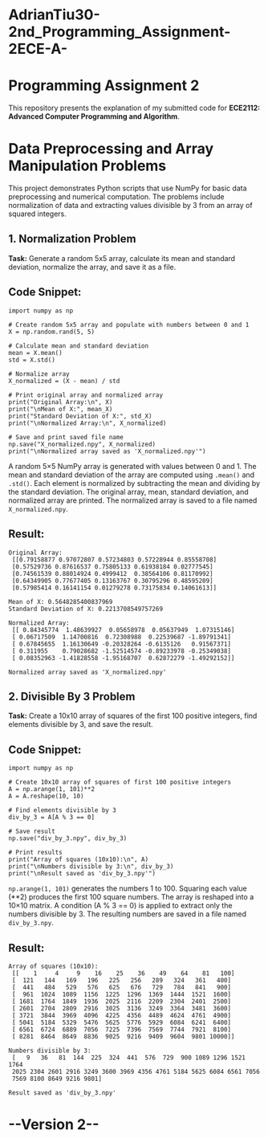 # AdrianTiu30-2nd_Programming_Assignment-2ECE-A-

# Programming Assignment 2

This repository presents the explanation of my submitted code for 
**ECE2112: Advanced Computer Programming and Algorithm**.

# Data Preprocessing and Array Manipulation Problems
This project demonstrates Python scripts that use NumPy for basic data preprocessing and numerical computation. The problems include normalization of data and extracting values divisible by 3 from an array of squared integers.

## 1. Normalization Problem
**Task:** Generate a random 5x5 array, calculate its mean and standard deviation, normalize the array, and save it as a file.

## Code Snippet:
```
import numpy as np

# Create random 5x5 array and populate with numbers between 0 and 1
X = np.random.rand(5, 5)

# Calculate mean and standard deviation
mean = X.mean()
std = X.std()

# Normalize array 
X_normalized = (X - mean) / std

# Print original array and normalized array
print("Original Array:\n", X)
print("\nMean of X:", mean_X)
print("Standard Deviation of X:", std_X)
print("\nNormalized Array:\n", X_normalized)

# Save and print saved file name
np.save("X_normalized.npy", X_normalized)
print("\nNormalized array saved as 'X_normalized.npy'")
```
A random 5×5 NumPy array is generated with values between 0 and 1. The mean and standard deviation of the array are computed using ```.mean()``` and ```.std()```. Each element is normalized by subtracting the mean and dividing by the standard deviation. The original array, mean, standard deviation, and normalized array are printed. The normalized array is saved to a file named ```X_normalized.npy```.

## Result:
```
Original Array:
 [[0.79158877 0.97072807 0.57234803 0.57228944 0.85558708]
 [0.57529736 0.87616537 0.75805133 0.61938184 0.02777545]
 [0.74561539 0.88014924 0.4999412  0.38564106 0.81170992]
 [0.64349905 0.77677405 0.13163767 0.30795296 0.48595209]
 [0.57985414 0.16141154 0.01279278 0.73175834 0.14061613]]

Mean of X: 0.5648285400837969
Standard Deviation of X: 0.2213708549757269

Normalized Array:
 [[ 0.84345774  1.48639927  0.05658978  0.05637949  1.07315146]
 [ 0.06717509  1.14700816  0.72308988  0.22539687 -1.89791341]
 [ 0.67845655  1.16130649 -0.20328264 -0.6135126   0.91567371]
 [ 0.311955    0.79028682 -1.52514574 -0.89233978 -0.25349038]
 [ 0.08352963 -1.41828558 -1.95168707  0.62872279 -1.49292152]]

Normalized array saved as 'X_normalized.npy'
```


## 2. Divisible By 3 Problem

**Task:** Create a 10x10 array of squares of the first 100 positive integers, find elements divisible by 3, and save the result.

## Code Snippet:
```
import numpy as np

# Create 10x10 array of squares of first 100 positive integers
A = np.arange(1, 101)**2
A = A.reshape(10, 10)

# Find elements divisible by 3
div_by_3 = A[A % 3 == 0]

# Save result
np.save("div_by_3.npy", div_by_3)

# Print results
print("Array of squares (10x10):\n", A)
print("\nNumbers divisible by 3:\n", div_by_3)
print("\nResult saved as 'div_by_3.npy'")
```
```np.arange(1, 101)``` generates the numbers 1 to 100. Squaring each value (**2) produces the first 100 square numbers. The array is reshaped into a 10×10 matrix. A condition (A % 3 == 0) is applied to extract only the numbers divisible by 3. The resulting numbers are saved in a file named ```div_by_3.npy```.


## Result:
```
Array of squares (10x10):
 [[    1     4     9    16    25    36    49    64    81   100]
 [  121   144   169   196   225   256   289   324   361   400]
 [  441   484   529   576   625   676   729   784   841   900]
 [  961  1024  1089  1156  1225  1296  1369  1444  1521  1600]
 [ 1681  1764  1849  1936  2025  2116  2209  2304  2401  2500]
 [ 2601  2704  2809  2916  3025  3136  3249  3364  3481  3600]
 [ 3721  3844  3969  4096  4225  4356  4489  4624  4761  4900]
 [ 5041  5184  5329  5476  5625  5776  5929  6084  6241  6400]
 [ 6561  6724  6889  7056  7225  7396  7569  7744  7921  8100]
 [ 8281  8464  8649  8836  9025  9216  9409  9604  9801 10000]]

Numbers divisible by 3:
 [   9   36   81  144  225  324  441  576  729  900 1089 1296 1521 1764
 2025 2304 2601 2916 3249 3600 3969 4356 4761 5184 5625 6084 6561 7056
 7569 8100 8649 9216 9801]

Result saved as 'div_by_3.npy'
```
# --Version 2--
